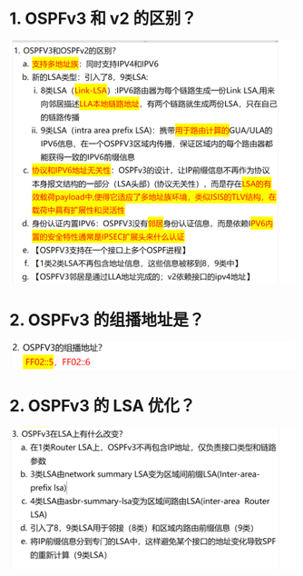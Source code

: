 # 1. OSPFv3 和 v2 的区别？

![alt text](images/面试题---OSPFv3/image.png)

# 2. OSPFv3 的组播地址是？

![alt text](images/面试题---OSPFv3/image-1.png)

# 2. OSPFv3 的 LSA 优化？

![alt text](images/面试题---OSPFv3/image-2.png)

